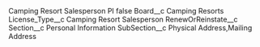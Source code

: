 <?xml version="1.0" encoding="UTF-8"?>
<CustomMetadata xmlns="http://soap.sforce.com/2006/04/metadata" xmlns:xsi="http://www.w3.org/2001/XMLSchema-instance" xmlns:xsd="http://www.w3.org/2001/XMLSchema">
    <label>Camping Resort Salesperson PI</label>
    <protected>false</protected>
    <values>
        <field>Board__c</field>
        <value xsi:type="xsd:string">Camping Resorts</value>
    </values>
    <values>
        <field>License_Type__c</field>
        <value xsi:type="xsd:string">Camping Resort Salesperson</value>
    </values>
    <values>
        <field>RenewOrReinstate__c</field>
        <value xsi:nil="true"/>
    </values>
    <values>
        <field>Section__c</field>
        <value xsi:type="xsd:string">Personal Information</value>
    </values>
    <values>
        <field>SubSection__c</field>
        <value xsi:type="xsd:string">Physical Address,Mailing Address</value>
    </values>
</CustomMetadata>
